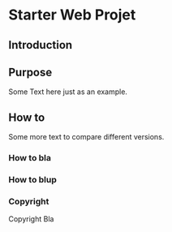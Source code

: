 # Starter Web Projet

## Introduction

## Purpose
 Some Text here just as an example.
 
## How to
 Some more text to compare different versions.
### How to bla

### How to blup

### Copyright

 Copyright Bla